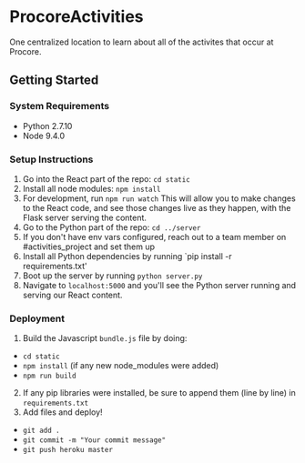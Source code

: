 # ProcoreActivities
One centralized location to learn about all of the activites that occur at Procore.

## Getting Started

### System Requirements
 - Python 2.7.10
 - Node   9.4.0

### Setup Instructions
  1. Go into the React part of the repo: `cd static`
  2. Install all node modules: `npm install`
  3. For development, run `npm run watch` This will allow you to make changes to the React code, and see those changes live as they happen, with the Flask server serving the content. 
  4. Go to the Python part of the repo: `cd ../server`
  5. If you don't have env vars configured, reach out to a team member on #activities_project and set them up
  6. Install all Python dependencies by running `pip install -r requirements.txt'
  7. Boot up the server by running `python server.py`
  8. Navigate to `localhost:5000` and you'll see the Python server running and serving our React content.


### Deployment
1. Build the Javascript `bundle.js` file by doing:
  - `cd static`
  - `npm install` (if any new node_modules were added)
  - `npm run build`
2. If any pip libraries were installed, be sure to append them (line by line) in `requirements.txt`
3. Add files and deploy!
  - `git add .`
  - `git commit -m "Your commit message"`
  - `git push heroku master`
